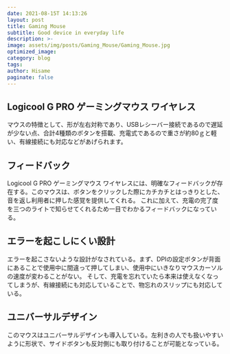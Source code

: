 ```yaml
---
date: 2021-08-15T 14:13:26
layout: post
title: Gaming Mouse
subtitle: Good device in everyday life
description: >-
image: assets/img/posts/Gaming_Mouse/Gaming_Mouse.jpg
optimized_image: 
category: blog
tags: 
author: Hisame
paginate: false
---
```


## Logicool G PRO ゲーミングマウス ワイヤレス

マウスの特徴として、形が左右対称であり、USBレシーバー接続であるので遅延が少ない点、合計4種類のボタンを搭載、充電式であるので重さが約80ｇと軽い、有線接続にも対応などがあげられます。

## フィードバック

Logicool G PRO ゲーミングマウス ワイヤレスには、明確なフィードバックが存在する。このマウスは、ボタンをクリックした際にカチカチとはっきりとした、音を返し利用者に押した感覚を提供してくれる。
これに加えて、充電の完了度を三つのライトで知らせてくれるため一目でわかるフィードバックになっている。

## エラーを起こしにくい設計

エラーを起こさないような設計がなされている。まず、DPIの設定ボタンが背面にあることで使用中に間違って押してしまい、使用中にいきなりマウスカーソルの速度が変わることがない。
そして、充電を忘れていたら本来は使えなくなってしまうが、有線接続にも対応していることで、物忘れのスリップにも対応している。

## ユニバーサルデザイン

このマウスはユニバーサルデザインも導入している。左利きの人でも扱いやすいように形状で、サイドボタンも反対側にも取り付けることが可能となっている。